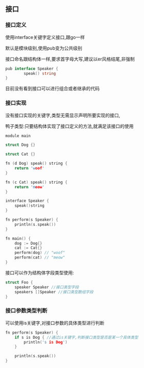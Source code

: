 ## 接口

### 接口定义

使用interface关键字定义接口,跟go一样

默认是模块级别,使用pub变为公共级别

接口命名跟结构体一样,要求首字母大写,建议以er风格结尾,非强制

```go
pub interface Speaker {
		speak() string
}
```

目前没有看到接口可以进行组合或者继承的代码

### 接口实现

没有接口实现的关键字,类型无需显示声明所要实现的接口,

鸭子类型:只要结构体实现了接口定义的方法,就满足该接口的使用

```c
module main

struct Dog {}

struct Cat {}

fn (d Dog) speak() string {
	return 'woof'
}

fn (c Cat) speak() string {
	return 'meow'
}

interface Speaker {
	speak()string
}

fn perform(s Speaker) {
	println(s.speak())
}

fn main() {
	dog := Dog{}
	cat := Cat{}
	perform(dog) // "woof"
	perform(cat) // "meow"
}

```

接口可以作为结构体字段类型使用:

```c
struct Foo {
	speaker Speaker //接口类型字段
	speakers []Speaker //接口类型数组字段
}	
```

### 接口参数类型判断

可以使用is关键字,对接口参数的具体类型进行判断

```c
fn perform(s Speaker) {
	if s is Dog { //通过is关键字,判断接口类型是否是某一个具体类型
		println('s is Dog')
	}

	println(s.speak())
}
```

